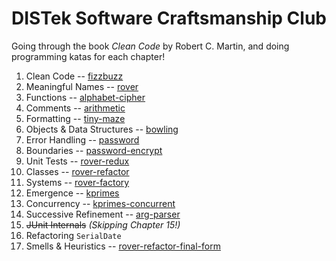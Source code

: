 DISTek Software Craftsmanship Club
==================================
Going through the book _Clean Code_ by Robert C. Martin, and doing programming katas for each chapter!

1. Clean Code -- [fizzbuzz](fizzbuzz)
2. Meaningful Names -- [rover](rover)
3. Functions -- [alphabet-cipher](alphabet-cipher)
4. Comments -- [arithmetic](arithmetic)
5. Formatting -- [tiny-maze](tiny-maze)
6. Objects & Data Structures -- [bowling](bowling)
7. Error Handling -- [password](password)
8. Boundaries -- [password-encrypt](password-encrypt)
9. Unit Tests -- [rover-redux](rover-redux)
10. Classes -- [rover-refactor](rover-refactor)
11. Systems -- [rover-factory](rover-factory)
12. Emergence -- [kprimes](kprimes)
13. Concurrency -- [kprimes-concurrent](kprimes-concurrent)
14. Successive Refinement -- [arg-parser](arg-parser)
15. ~~JUnit Internals~~ _(Skipping Chapter 15!)_
16. Refactoring `SerialDate`
17. Smells & Heuristics -- [rover-refactor-final-form](rover-refactor-final-form)
